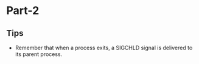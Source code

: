 # Part-2

## Tips
- Remember that when a process exits, a SIGCHLD signal is delivered to its parent process. 